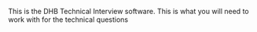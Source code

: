 This is the DHB Technical Interview software. This is what you will need to work with for the technical questions
